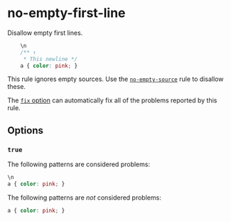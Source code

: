 # no-empty-first-line

Disallow empty first lines.

```css
    \n
    /** ↑
     * This newline */
    a { color: pink; }
```

This rule ignores empty sources. Use the [`no-empty-source`](./../no-empty-source/README.md) rule to disallow these.

The [`fix` option](../../../docs/user-guide/options.md#fix) can automatically fix all of the problems reported by this rule.

## Options

### `true`

The following patterns are considered problems:

```css
\n
a { color: pink; }
```

The following patterns are _not_ considered problems:

```css
a { color: pink; }
```
